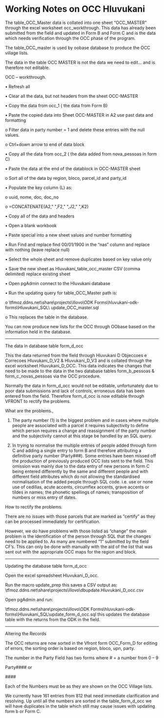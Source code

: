 # Working Notes on OCC Hluvukani

The table\_OCC\_Master data is collated into one sheet “OCC\_MASTER” through the excel worksheet occ\_workthrough. This data has already been submitted from the field and updated in Form B and Form C and is the data which needs verification through the OCC phase of the program.

The table\_OCC\_master is used by oobase database to produce the OCC village lists.



The data in the table OCC MASTER is not the data we need to edit… and is therefore not editable.

OCC – workthrough.

•	Refresh all

•	Clear all the data, but not headers from the sheet OCC-MASTER

•	Copy the data from occ\_1 \( the data from Form B\)

•	Paste the copied data into Sheet OCC-MASTER in A2 use past data and formatting 

o	Filter data in party number = 1 and delete these entries with the null values.

o	Ctrl+down arrow to end of data block

•	Copy all the data from occ\_2 \( the data added from nova\_pessoas in form C\)

•	Paste the data at the end of the datablock in OCC-MASTER sheet

o	Sort all of the data by region, bloco, parcel\_id and party\_id

•	Populate the key column \(L\) as:

o	uuid, nome, doc, doc\_no  

o	=CONCATENATE\(A2," ",F2," ",J2," ",K2\)

•	Copy all of the data and headers 

•	Open a blank workbook

•	Paste special into a new sheet values and number formatting

•	Run Find and replace find 00/01/1900 in the “nas” column and replace with nothing \(leave replace null\)

•	Select the whole sheet and remove duplicates based on key value only

•	Save the new sheet as Hluvukani\_table\_occ\_master CSV \(comma delimited\) replace existing sheet

•	Open pgAdmin connect to the Hluvukani database 

•	Run the updating query for table\_OCC\_Master path is:

o	\\tfmoz.ddns.net\share\projects\illovo\ODK Forms\hluvukani-odk-forms\Hluvukani\_SQL\ update\_OCC\_master.sql

o	This replaces the table in the database. 

You can now produce new lists for the OCC through OObase based on the information held in the database. 

--------------------------------------------------------------------------------------------------------------------------------------

The data in database table form\_d\_occ

This the data returned from the field through Hluvukani D Objeccoes e Correcoes Hluvukani\_D\_V2 & Hluvukani\_D\_V3 and is collated through the excel worksheet Hluvukani\_D\_OCC. This data indicates the changes that need to be made to the data in the two database tables form\_b\_pessoas  & form\_c\_novas\_pessoas via the OCC procedure.

Normally the data in form\_d\_occ would not be editable, unfortunately due to poor data submissions and lack of controls, erroneous data has been entered from the field. Therefore form\_d\_occ is now editable through VFRONT to rectify the problems.

What are the problems., 

1.	The party number \(1\) is the biggest problem and in cases where multiple people are associated with a parcel it requires subjectivity to define which person requires a change and reassignment of the party number and the subjectivity cannot at this stage be handled by an SQL query. 

2.	In trying to normalise the multiple entries of people added through form C and adding a single entry to form B and therefore attributing a definitive party number \(Party\#\#\#\). Some entries have been missed off the production of previously produced OCC lists sent to the field. This omission was mainly due to the data entry of new persons in form C being entered differently by the same and different people and with different field attributes which do not allowing the standardised normalisation of the added people through SQL code. i.e. use or none use of cedillas, acute accents, circumflex accents, grave accents or tildes in names; the phonetic spellings of names; transposition of numbers or miss entry of dates.

How to rectify the problems.

There are no issues with those parcels that are marked as ”certify” as they can be processed immediately for certification.

However, we do have problems with those listed as “change” the main problem is the identification of the person through SQL that the changes need to be applied to. As many are numbered “1” submitted by the field CF’s. This can only be done with manually with the aid of the list that was sent out with the appropriate OCC maps for the region and block.

---------------------------------------------------------------------------------------------------

Updating the database table form\_d\_occ 

Open the excel spreadsheet Hluvukani\_D\_occ.

Run the macro update\_prep this saves a CSV output as: \\tfmoz.ddns.net\share\projects\illovo\dbupdate.Hluvukani\_D\_occ.csv 

Open pgAdmin and run: 

\\tfmoz.ddns.net\share\projects\illovo\ODK Forms\hluvukani-odk-forms\Hluvukani\_SQL\update\_form\_d\_occ.sql  this updates the database table with the returns from the ODK in the field.

-----------------------------------------------------------------------------------------------------------

Altering the Records

The OCC returns are now sorted in the Vfront form OCC\_Form\_D for editing of errors, the sorting order is based on region, bloco, upn, party.

The number in the Party Field has two forms where \# = a number from 0 – 9

Party\#\#\#\# or

\#\#\#\# 

Each of the Numbers must be as they are shown on the OCC Village lists.



We currently have 161 entries from 812 that need immediate clarification and resolving. Up until all the numbers are sorted in the table\_form\_d\_occ we will have duplicates in the table which still may cause issues with updating form b or Form C.









